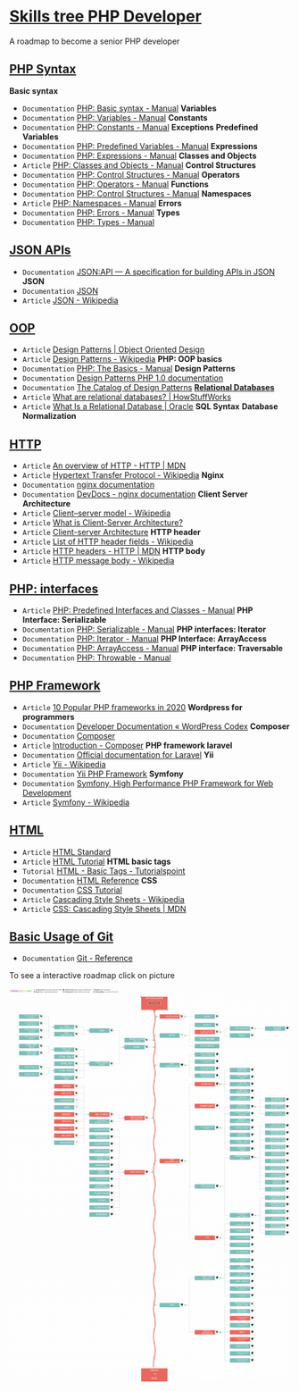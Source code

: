 # [Skills tree PHP Developer](https://infinite.education/view/PHP_Developer)
A roadmap to become a senior PHP developer

## **[PHP Syntax](https://infinite.education/view/php_syntax)**

**Basic syntax**
* `Documentation` [PHP: Basic syntax - Manual](https://www.php.net/manual/en/language.basic-syntax.php)
**Variables**
* `Documentation` [PHP: Variables - Manual](https://www.php.net/manual/en/language.variables.php)
**Constants**
* `Documentation` [PHP: Constants - Manual](https://www.php.net/manual/en/language.constants.php)
**Exceptions**
**Predefined Variables**
* `Documentation` [PHP: Predefined Variables - Manual](https://www.php.net/manual/en/reserved.variables.php)
**Expressions**
* `Documentation` [PHP: Expressions - Manual](https://www.php.net/manual/en/language.expressions.php)
**Classes and Objects**
* `Article` [PHP: Classes and Objects - Manual](https://www.php.net/manual/en/language.oop5.php)
**Control Structures**
* `Documentation` [PHP: Control Structures - Manual](https://www.php.net/manual/en/language.control-structures.php)
**Operators**
* `Documentation` [PHP: Operators - Manual](https://www.php.net/manual/en/language.operators.php)
**Functions**
* `Documentation` [PHP: Control Structures - Manual](https://www.php.net/manual/en/language.control-structures.php)
**Namespaces**
* `Article` [PHP: Namespaces - Manual](https://www.php.net/manual/en/language.namespaces.php)
**Errors**
* `Documentation` [PHP: Errors - Manual](https://www.php.net/manual/en/language.errors.php)
**Types**
* `Documentation` [PHP: Types - Manual](https://www.php.net/manual/en/language.types.php)

## **[JSON APIs](https://infinite.education/view/json_apis)**
* `Documentation` [JSON:API &mdash; A specification for building APIs in JSON](https://jsonapi.org/)
**JSON**
* `Documentation` [JSON](https://www.json.org/json-en.html)
* `Article` [JSON - Wikipedia](https://en.wikipedia.org/wiki/JSON)

## **[OOP](https://infinite.education/view/oop)**
* `Article` [Design Patterns | Object Oriented Design](https://www.oodesign.com/)
* `Article` [Design Patterns - Wikipedia](https://en.wikipedia.org/wiki/Design_Patterns)
**PHP: OOP basics**
* `Documentation` [PHP: The Basics - Manual](https://www.php.net/manual/en/language.oop5.basic.php)
**Design Patterns**
* `Documentation` [Design Patterns PHP 1.0 documentation](https://designpatternsphp.readthedocs.io/en/latest/README.html)
* `Documentation` [The Catalog of Design Patterns](https://refactoring.guru/design-patterns/catalog)
**[Relational Databases](https://infinite.education/view/relational_databases)**
* `Article` [What are relational databases? | HowStuffWorks](https://computer.howstuffworks.com/question599.htm)
* `Article` [What Is a Relational Database | Oracle](https://www.oracle.com/database/what-is-a-relational-database/)
**SQL Syntax**
**Database Normalization**

## **[HTTP](https://infinite.education/view/http)**
* `Article` [An overview of HTTP - HTTP | MDN](https://developer.mozilla.org/en-US/docs/Web/HTTP/Overview)
* `Article` [Hypertext Transfer Protocol - Wikipedia](https://en.wikipedia.org/wiki/Hypertext_Transfer_Protocol)
**Nginx**
* `Documentation` [nginx documentation](https://nginx.org/en/docs/)
* `Documentation` [DevDocs - nginx documentation](https://devdocs.io/nginx/)
**Client Server Architecture**
* `Article` [Client–server model - Wikipedia](https://en.wikipedia.org/wiki/Client–server_model)
* `Article` [What is Client-Server Architecture?](https://www.w3schools.in/what-is-client-server-architecture/)
* `Article` [Client-server Architecture](https://cs.uwaterloo.ca/~m2nagapp/courses/CS446/1195/Arch_Design_Activity/ClientServer.pdf)
**HTTP header**
* `Article` [List of HTTP header fields - Wikipedia](https://en.wikipedia.org/wiki/List_of_HTTP_header_fields)
* `Article` [HTTP headers - HTTP | MDN](https://developer.mozilla.org/en-US/docs/Web/HTTP/Headers)
**HTTP body**
* `Article` [HTTP message body - Wikipedia](https://en.wikipedia.org/wiki/HTTP_message_body)

## **[PHP: interfaces](https://infinite.education/view/php_interfaces)**
* `Article` [PHP: Predefined Interfaces and Classes - Manual](https://www.php.net/manual/en/reserved.interfaces.php)
**PHP Interface: Serializable**
* `Documentation` [PHP: Serializable - Manual](https://www.php.net/manual/en/class.serializable.php)
**PHP interfaces: Iterator**
* `Documentation` [PHP: Iterator - Manual](https://www.php.net/manual/en/class.iterator.php)
**PHP Interface: ArrayAccess**
* `Documentation` [PHP: ArrayAccess - Manual](https://www.php.net/manual/en/class.arrayaccess.php)
**PHP interface: Traversable**
* `Documentation` [PHP: Throwable - Manual](https://www.php.net/manual/en/class.throwable.php)

## **[PHP Framework](https://infinite.education/view/php_framework)**
* `Article` [10 Popular PHP frameworks in 2020](https://raygun.com/blog/top-php-frameworks/)
**Wordpress for programmers**
* `Documentation` [Developer Documentation &laquo; WordPress Codex](https://codex.wordpress.org/Developer_Documentation)
**Composer**
* `Documentation` [Composer](https://getcomposer.org/doc/)
* `Article` [Introduction - Composer](https://getcomposer.org/doc/00-intro.md)
**PHP framework laravel**
* `Documentation` [Official documentation for Laravel](https://laravel.com/docs/8.x/)
**Yii**
* `Article` [Yii - Wikipedia](https://en.wikipedia.org/wiki/Yii)
* `Documentation` [Yii PHP Framework](https://www.yiiframework.com/)
**Symfony**
* `Documentation` [Symfony, High Performance PHP Framework for Web Development](https://symfony.com/)
* `Article` [Symfony - Wikipedia](https://en.wikipedia.org/wiki/Symfony)

## **[HTML](https://infinite.education/view/html)**
* `Article` [HTML Standard](https://html.spec.whatwg.org/multipage/)
* `Article` [HTML Tutorial](https://www.w3schools.com/html/)
**HTML basic tags**
* `Tutorial` [HTML - Basic Tags - Tutorialspoint](https://www.tutorialspoint.com/html/html_basic_tags.htm)
* `Documentation` [HTML Reference](https://www.w3schools.com/tags/ref_byfunc.asp)
**CSS**
* `Documentation` [CSS Tutorial](https://www.w3schools.com/css/default.asp)
* `Article` [Cascading Style Sheets - Wikipedia](https://en.wikipedia.org/wiki/Cascading_Style_Sheets)
* `Article` [CSS: Cascading Style Sheets | MDN](https://developer.mozilla.org/en-US/docs/Web/CSS/)

## **[Basic Usage of Git](https://infinite.education/view/basic_usage_of_git)**
* `Documentation` [Git - Reference](https://git-scm.com/docs)

To see a interactive roadmap click on picture

[![alt text](https://raw.githubusercontent.com/infinite-education/php-developer-roadmap/main/php-developer.png)](https://infinite.education/expertise/PHP_Developer)

